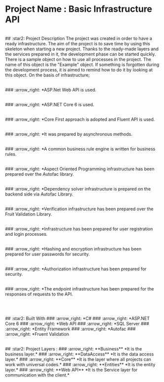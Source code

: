 # Project Name : Basic Infrastructure API
</p><br/>
## :star2: Project Description
The project was created in order to have a ready infrastructure. The aim of the project is to save time by using this skeleton when starting a new project. Thanks to the ready-made layers and the services prepared in it, the development phase can be started quickly. There is a sample object on how to use all processes in the project. The name of this object is the "Example" object. If something is forgotten during the development process, it is aimed to remind how to do it by looking at this object. On the basis of infrastructure;
</p><br/>
### :arrow_right:  *ASP.Net Web API is used.</p><br/>
### :arrow_right:  *ASP.NET Core 6 is used.</p><br/>
### :arrow_right:  *Core First approach is adopted and Fluent API is used.</p><br/>
### :arrow_right:  *It was prepared by asynchronous methods.</p><br/>
### :arrow_right:  *A common business rule engine is written for business rules.</p><br/>
### :arrow_right:  *Aspect Oriented Programming infrastructure has been prepared over the Autofac library.</p><br/>
### :arrow_right:  *Dependency solver infrastructure is prepared on the backend side via Autofac Library.</p><br/>
### :arrow_right:  *Verification infrastructure has been prepared over the Fruit Validation Library.</p><br/>
### :arrow_right:  *Infrastructure has been prepared for user registration and login processes.</p><br/>
### :arrow_right:  *Hashing and encryption infrastructure has been prepared for user passwords for security.</p><br/>
### :arrow_right:  *Authorization infrastructure has been prepared for security.</p><br/>
### :arrow_right:  *The endpoint infrastructure has been prepared for the responses of requests to the API.</p><br/>
</p><br/>
## :star2: Built With
### :arrow_right:  *C#
### :arrow_right:  *ASP.NET Core 6
### :arrow_right:  *Web API
### :arrow_right:  *SQL Server
### :arrow_right:  *Entity Framework
### :arrow_right:  *Autofac
### :arrow_right:  *Fruent Validation
</p><br/>
## :star2: Project Layers : 
### :arrow_right: **Business** *It is the business layer.*
### :arrow_right: **DataAccess** *It is the data access layer.*
### :arrow_right: **Core** *It is the layer where all projects can work with universal codes.*
### :arrow_right: **Entities** *It is the entity layer.*
### :arrow_right: **Web API** *It is the Service layer for communication with the client.*

